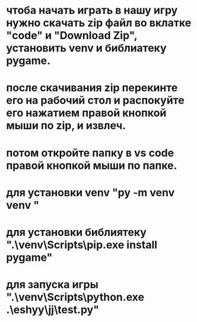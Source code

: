 # чтоба начать играть в нашу игру нужно скачать zip файл во вклатке "code" и "Download Zip", установить venv и библиатеку pygame.
# после скачивания zip перекинте его на рабочий стол и распокуйте его нажатием правой кнопкой мыши по zip, и извлеч.
# потом откройте папку в vs code правой кнопкой мыши по папке. 
# для установки venv "py -m venv venv "
# для установки библиятеку ".\venv\Scripts\pip.exe install pygame"
# для запуска игры ".\venv\Scripts\python.exe .\eshyy\jj\test.py"

